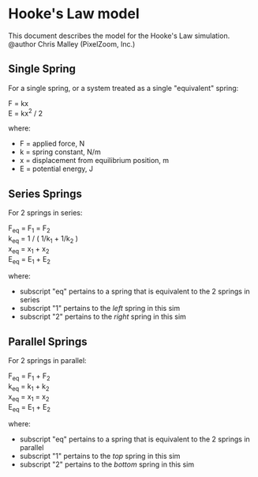 # Hooke's Law model

This document describes the model for the Hooke's Law simulation.<br>
@author Chris Malley (PixelZoom, Inc.)

## Single Spring

For a single spring, or a system treated as a single "equivalent" spring:

F = kx<br>
E = kx<sup>2</sup> / 2

where:

- F = applied force, N<br>
- k = spring constant, N/m<br>
- x = displacement from equilibrium position, m<br>
- E = potential energy, J

## Series Springs

For 2 springs in series:

F<sub>eq</sub> = F<sub>1</sub> = F<sub>2</sub><br>
k<sub>eq</sub> = 1 / ( 1/k<sub>1</sub> + 1/k<sub>2</sub> )<br>
x<sub>eq</sub> = x<sub>1</sub> + x<sub>2</sub><br>
E<sub>eq</sub> = E<sub>1</sub> + E<sub>2</sub>

where:

- subscript "eq" pertains to a spring that is equivalent to the 2 springs in series
- subscript "1" pertains to the *left* spring in this sim
- subscript "2" pertains to the *right* spring in this sim

## Parallel Springs

For 2 springs in parallel:

F<sub>eq</sub> = F<sub>1</sub> + F<sub>2</sub><br>
k<sub>eq</sub> = k<sub>1</sub> + k<sub>2</sub><br>
x<sub>eq</sub> = x<sub>1</sub> = x<sub>2</sub><br>
E<sub>eq</sub> = E<sub>1</sub> + E<sub>2</sub>

where:

- subscript "eq" pertains to a spring that is equivalent to the 2 springs in parallel
- subscript "1" pertains to the *top* spring in this sim
- subscript "2" pertains to the *bottom* spring in this sim

